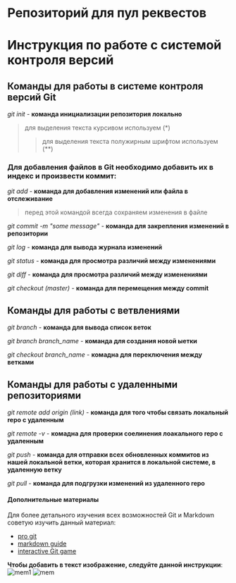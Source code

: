 # Репозиторий для пул реквестов

# Инструкция по работе с системой контроля версий 

## Команды для работы в системе контроля версий Git

*git init* - **команда инициализации репозитория локально**
>для выделения текста курсивом используем (*)
>>для выделения текста полужирным шрифтом используем (**)

### Для добавления файлов в Git необходимо добавить их в индекс и произвести коммит:

*git add* - **команда для добавления изменений или файла в отслеживание**
>перед этой командой всегда сохраняем изменения в файле

*git commit -m "some message"* - **команда для закрепления изменений  в репозитории**

*git log* - **команда для вывода журнала изменений**

*git status* - **команда для просмотра различий между изменениями**

*git diff* - **команда для просмотра различий между изменениями**

*git checkout (master)* - **команда для перемещения между commit**

## Команды для работы с ветвлениями 

*git branch* - __команда для вывода список веток__

*git branch branch_name* - __команда для создания новой ыетки__

*git checkout branch_name* - __комадна для переключения между ветками__

## Команды для работы с удаленными репозиториями 

*git remote add origin (link)* - __команда для того чтобы связать локальный repo с удаленным__

*git remote -v* - __комадна для проверки соелинения лоакального repo с удаленным__

*git push* - __команда для отправки всех обновленных коммитов из нашей локальной ветки, которая хранится в локальной системе, в удаленную ветку__

*git pull* - __команда для подгрузки изменений из удаленного repo__

#### **Дополнительные материалы**
Для более детального изучения всех возможностей Git и Markdown советую изучить данный материал:
* [pro git](https://git-scm.com/book/ru/v2/)
* [markdown guide](https://www.markdownguide.org/)
* [interactive Git game](https://learngitbranching.js.org/)

__Чтобы добавить в текст изображение, следуйте данной инструкции__:
![mem1](meme_1.png)
![mem](meme_2.png)
